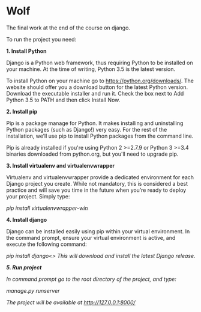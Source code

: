 # Wolf #

The final work at the end of the course on django.

To run the project you need:

<b>1. Install Python</b>

Django is a Python web framework, thus requiring Python to be installed on your machine. At the time of writing, Python 3.5 is the latest version.

To install Python on your machine go to https://python.org/downloads/. The website should offer you a download button for the latest Python version. Download the executable installer and run it. Check the box next to Add Python 3.5 to PATH and then click Install Now.

<b>2. Install pip</b>

Pip is a package manage for Python. It makes installing and uninstalling Python packages (such as Django!) very easy. For the rest of the installation, we’ll use pip to install Python packages from the command line.

Pip is already installed if you're using Python 2 >=2.7.9 or Python 3 >=3.4 binaries downloaded from python.org, but you'll need to upgrade pip.

<b>3. Install virtualenv and virtualenvwrapper</b>

Virtualenv and virtualenvwrapper provide a dedicated environment for each Django project you create. While not mandatory, this is considered a best practice and will save you time in the future when you’re ready to deploy your project. Simply type:

<i>pip install virtualenvwrapper-win</i>

<b>4. Install django</b>

Django can be installed easily using pip within your virtual environment.
In the command prompt, ensure your virtual environment is active, and execute the following command:

<i>pip install django<>
This will download and install the latest Django release.

<b>5. Run project</b>

In command prompt go to the root directory of the project, and type:

<i>manage.py runserver</i>

The project will be available at http://127.0.0.1:8000/
